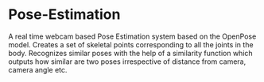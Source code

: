 # Pose-Estimation
A real time webcam based Pose Estimation system based on the OpenPose model. Creates a set of skeletal points corresponding to all the joints in the body. Recognizes similar poses with the help of a similarity function which outputs how similar are two poses irrespective of distance from camera, camera angle etc.
